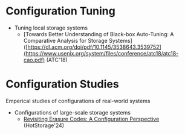 # Configuration Tuning  

- Tuning local storage systems
    - [Towards Better Understanding of Black-box Auto-Tuning: A Comparative Analysis for Storage Systems]([https://dl.acm.org/doi/pdf/10.1145/3538643.3539752](https://www.usenix.org/system/files/conference/atc18/atc18-cao.pdf) (ATC'18)


# Configuration Studies  
Emperical studies of configurations of real-world systems

- Configurations of large-scale storage systems
    - [Revisiting Erasure Codes: A Configuration Perspective](https://dl.acm.org/doi/10.1145/3655038.3665951) (HotStorage'24)
